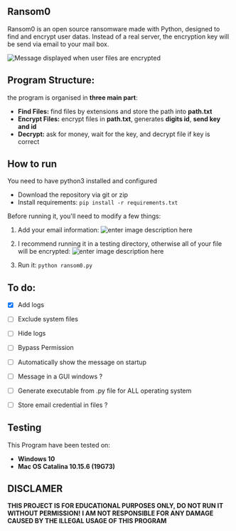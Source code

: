 ## Ransom0
Ransom0 is an open source ransomware made with Python, designed to find and encrypt user datas. Instead of a real server, the encryption key will be send via email to your mail box.

![Message displayed when user files are encrypted](https://hugolb0.000webhostapp.com/ransom0.png)

## Program Structure:
the program is organised  in **three main part**:

 - **Find Files:** find files by extensions and store the path into **path.txt**
 - **Encrypt Files:** encrypt files in **path.txt**, generates **digits id**, **send key and id**
 - **Decrypt:** ask for money, wait for the key, and decrypt file if key is correct


## How to run
You need to have python3 installed and configured

 - Download the repository via git or zip
 - Install requirements: `pip install -r requirements.txt`

Before running it, you'll need to modify a few things:

 1. Add your email information: ![enter image description here](https://hugolb0.000webhostapp.com/ransom0_email.png)

 

 1. I recommend running it in a testing directory, otherwise all of your file will be encrypted: ![enter image description here](https://hugolb0.000webhostapp.com/ransom0_directory.png)

3. Run it: `python ransom0.py`

## To do:
 - [x] Add logs
 - [ ] Exclude system files
 - [ ] Hide logs
 - [ ] Bypass Permission 
 - [ ] Automatically  show the message on startup
 - [ ] Message in a GUI windows ?
 - [ ] Generate executable from .py file for ALL operating system
 - [ ] Store email credential in files ?


## Testing
This Program have been tested on:

 - **Windows 10**
 - **Mac OS Catalina 10.15.6 (19G73)**

## DISCLAMER 
**THIS PROJECT IS FOR EDUCATIONAL PURPOSES ONLY, DO NOT RUN IT WITHOUT PERMISSION!**
**I AM NOT RESPONSIBLE FOR ANY DAMAGE CAUSED BY THE ILLEGAL USAGE OF THIS PROGRAM**
